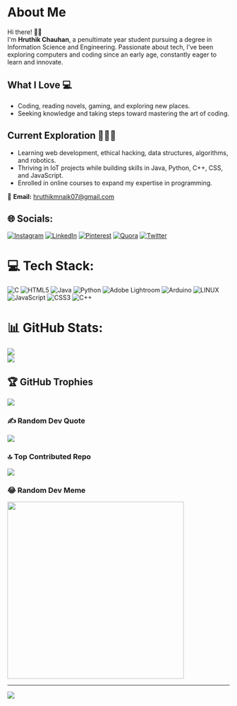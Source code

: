 # About Me  
Hi there! 👋🏻  
I'm **Hruthik Chauhan**, a penultimate year student pursuing a degree in Information Science and Engineering. Passionate about tech, I’ve been exploring computers and coding since an early age, constantly eager to learn and innovate.

## What I Love 💻  
- Coding, reading novels, gaming, and exploring new places.  
- Seeking knowledge and taking steps toward mastering the art of coding.  

## Current Exploration 👨🏻‍💻  
- Learning web development, ethical hacking, data structures, algorithms, and robotics.  
- Thriving in IoT projects while building skills in Java, Python, C++, CSS, and JavaScript.  
- Enrolled in online courses to expand my expertise in programming.  

📧 **Email:** [hruthikmnaik07@gmail.com](mailto:hruthikmnaik07@gmail.com)


## 🌐 Socials:
[![Instagram](https://img.shields.io/badge/Instagram-%23E4405F.svg?logo=Instagram&logoColor=white)](https://www.instagram.com/oridromeda_/) [![LinkedIn](https://img.shields.io/badge/LinkedIn-%230077B5.svg?logo=linkedin&logoColor=white)](https://www.linkedin.com/in/hruthik-chauhan-277018270/) [![Pinterest](https://img.shields.io/badge/Pinterest-%23E60023.svg?logo=Pinterest&logoColor=white)](https://in.pinterest.com/agatsumaze_/) [![Quora](https://img.shields.io/badge/Quora-%23B92B27.svg?logo=Quora&logoColor=white)](https://www.quora.com/profile/Hrxthik-Chauhan) [![Twitter](https://img.shields.io/badge/Twitter-%231DA1F2.svg?logo=Twitter&logoColor=white)](https://twitter.com/helix_07) 

# 💻 Tech Stack:
![C](https://img.shields.io/badge/c-%2300599C.svg?style=plastic&logo=c&logoColor=white) ![HTML5](https://img.shields.io/badge/html5-%23E34F26.svg?style=plastic&logo=html5&logoColor=white) ![Java](https://img.shields.io/badge/java-%23ED8B00.svg?style=plastic&logo=java&logoColor=white) ![Python](https://img.shields.io/badge/python-3670A0?style=plastic&logo=python&logoColor=ffdd54) ![Adobe Lightroom](https://img.shields.io/badge/Adobe%20Lightroom-31A8FF.svg?style=plastic&logo=Adobe%20Lightroom&logoColor=white) ![Arduino](https://img.shields.io/badge/-Arduino-00979D?style=plastic&logo=Arduino&logoColor=white) ![LINUX](https://img.shields.io/badge/Linux-FCC624?style=plastic&logo=linux&logoColor=black) ![JavaScript](https://img.shields.io/badge/javascript-%23323330.svg?style=plastic&logo=javascript&logoColor=%23F7DF1E) ![CSS3](https://img.shields.io/badge/css3-%231572B6.svg?style=plastic&logo=css3&logoColor=white) ![C++](https://img.shields.io/badge/c++-%2300599C.svg?style=plastic&logo=c%2B%2B&logoColor=white)
# 📊 GitHub Stats:
![](https://github-readme-stats.vercel.app/api?username=hruthikchauhan07&theme=dark&hide_border=true&include_all_commits=false&count_private=false)<br/>
![](https://github-readme-stats.vercel.app/api/top-langs/?username=hruthikchauhan07&theme=dark&hide_border=true&include_all_commits=false&count_private=false&layout=compact)

## 🏆 GitHub Trophies
![](https://github-profile-trophy.vercel.app/?username=hruthikchauhan07&theme=dracula&no-frame=true&no-bg=true&margin-w=4)

### ✍️ Random Dev Quote
![](https://quotes-github-readme.vercel.app/api?type=horizontal&theme=radical)

### 🔝 Top Contributed Repo
![](https://github-contributor-stats.vercel.app/api?username=hruthikchauhan07&limit=5&theme=dark&combine_all_yearly_contributions=true)

### 😂 Random Dev Meme
<img src='https://randommeme-five.vercel.app/' style="height: 400px;"/>

---
[![](https://visitcount.itsvg.in/api?id=hruthikchauhan07&icon=9&color=2)](https://visitcount.itsvg.in)

<!-- Proudly created with GPRM ( https://gprm.itsvg.in ) -->
